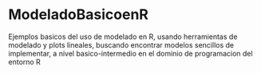 # ModeladoBasicoenR
Ejemplos basicos del uso de modelado en R, usando herramientas de modelado y plots lineales, buscando encontrar modelos sencillos de implementar, a nivel basico-intermedio en el dominio de programacion del entorno R
